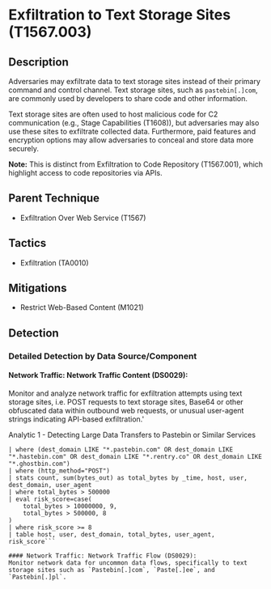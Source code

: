 # Exfiltration to Text Storage Sites (T1567.003)

## Description
Adversaries may exfiltrate data to text storage sites instead of their primary command and control channel. Text storage sites, such as ```pastebin[.]com```, are commonly used by developers to share code and other information.  

Text storage sites are often used to host malicious code for C2 communication (e.g., Stage Capabilities (T1608)), but adversaries may also use these sites to exfiltrate collected data. Furthermore, paid features and encryption options may allow adversaries to conceal and store data more securely.

**Note:** This is distinct from Exfiltration to Code Repository (T1567.001), which highlight access to code repositories via APIs.

## Parent Technique
- Exfiltration Over Web Service (T1567)

## Tactics
- Exfiltration (TA0010)

## Mitigations
- Restrict Web-Based Content (M1021)

## Detection

### Detailed Detection by Data Source/Component
#### Network Traffic: Network Traffic Content (DS0029): 
Monitor and analyze network traffic for exfiltration attempts using text storage sites, i.e. POST requests to text storage sites, Base64 or other obfuscated data within outbound web requests, or unusual user-agent strings indicating API-based exfiltration.'

Analytic 1 - Detecting Large Data Transfers to Pastebin or Similar Services 

``` (EventCode=3 OR source="zeek_http.log" OR source="firewall_logs")
| where (dest_domain LIKE "*.pastebin.com" OR dest_domain LIKE "*.hastebin.com" OR dest_domain LIKE "*.rentry.co" OR dest_domain LIKE "*.ghostbin.com")
| where (http_method="POST")
| stats count, sum(bytes_out) as total_bytes by _time, host, user, dest_domain, user_agent
| where total_bytes > 500000
| eval risk_score=case(
    total_bytes > 10000000, 9,
    total_bytes > 500000, 8
)
| where risk_score >= 8
| table host, user, dest_domain, total_bytes, user_agent, risk_score``` 

#### Network Traffic: Network Traffic Flow (DS0029): 
Monitor network data for uncommon data flows, specifically to text storage sites such as `Pastebin[.]com`, `Paste[.]ee`, and `Pastebin[.]pl`.

